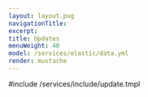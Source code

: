```yaml
---
layout: layout.pug
navigationTitle:
excerpt:
title: Updates
menuWeight: 40
model: /services/elastic/data.yml
render: mustache
---
```


#include /services/include/update.tmpl
